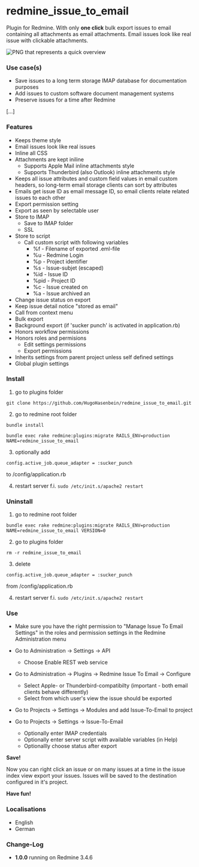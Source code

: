 # redmine_issue_to_email
Plugin for Redmine. With only **one click** bulk export issues to email containing all attachments as email attachments. Email issues look like real issue with clickable attachments.

![PNG that represents a quick overview](/doc/Overview.gif)

### Use case(s)

* Save issues to a long term storage IMAP database for documentation purposes
* Add issues to custom software document management systems
* Preserve issues for a time after Redmine
  
[…] 

### Features

* Keeps theme style
* Email issues look like real issues
* Inline all CSS
* Attachments are kept iniline
  * Supports Apple Mail inline attachments style 
  * Supports Thunderbird (also Outlook) inline attachments style
* Keeps all issue attributes and custom field values in email custom headers, so long-term email storage clients can sort by attributes
* Emails get issue ID as email message ID, so email clients relate related issues to each other
* Export permission setting
* Export as seen by selectable user 
* Store to IMAP
  * Save to IMAP folder
  * SSL 
* Store to script
  * Call custom script with following variables 
    * %f - Filename of exported .eml-file
    * %u - Redmine Login
    * %p - Project identifier
    * %s - Issue-subjet (escaped)
    * %id - Issue ID
    * %pid - Project ID
    * %c - Issue created on
    * %a - Issue archived an
* Change issue status on export
* Keep issue detail notice "stored as email"
* Call from context menu
* Bulk export
* Background export (if 'sucker punch' is activated in application.rb)
* Honors workflow permissions
* Honors roles and permisions
  * Edit settings permissions
  * Export permissions
* Inherits settings from parent project unless self defined settings
* Global plugin settings
  
### Install

1. go to plugins folder

`git clone https://github.com/HugoHasenbein/redmine_issue_to_email.git`

2. go to redmine root folder

`bundle install`

`bundle exec rake redmine:plugins:migrate RAILS_ENV=production NAME=redmine_issue_to_email`

3. optionally add

`config.active_job.queue_adapter = :sucker_punch` 

to <Redmine Root>/config/application.rb

4. restart server f.i.  `sudo /etc/init.s/apache2 restart`

### Uninstall

1. go to redmine root folder

`bundle exec rake redmine:plugins:migrate RAILS_ENV=production NAME=redmine_issue_to_email VERSION=0`

2. go to plugins folder

`rm -r redmine_issue_to_email`

3. delete 

`config.active_job.queue_adapter = :sucker_punch` 

from <Redmine Root>/config/application.rb

4. restart server f.i.  `sudo /etc/init.s/apache2 restart`

### Use

* Make sure you have the right permission to "Manage Issue To Email Settings" in the roles and permission settings in the Redmine Administration menu

* Go to Administration -> Settings -> API
  * Choose Enable REST web service
 
* Go to Administration -> Plugins -> Redmine Issue To Email -> Configure
  * Select Apple- or Thunderbird-compatibilty (important - both email clients behave differently)
  * Select from which user's view the issue should be exported
 
* Go to Projects -> Settings -> Modules and add Issue-To-Email to project

* Go to Projects -> Settings -> Issue-To-Email
  * Optionally enter IMAP credentials
  * Optionally enter server script with available variables (in Help)
  * Optionallly choose status after export

**Save!**

Now you can right click an issue or on many issues at a time in the issue index view export your issues. Issues will be saved to the destination configured in it's project.

**Have fun!**

### Localisations

* English
* German

### Change-Log

* **1.0.0** running on Redmine 3.4.6
